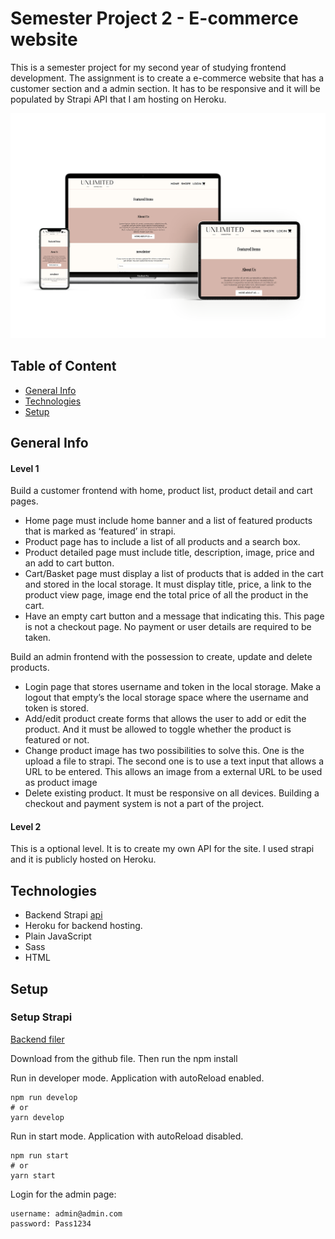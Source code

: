 # Semester Project 2 - E-commerce website
This is a semester project for my second year of studying frontend development. 
The assignment is to create a e-commerce website that has a customer section and a admin section. It has to be responsive and it will be populated by Strapi API that I am hosting on Heroku. 

![image](https://github.com/JosefineFH/josefine-holth-semester-project-2/blob/main/assets/project_exsam_2.jpg.png?raw=true)

## Table of Content
- [General Info](#general-info)
- [Technologies](#technologies)
- [Setup](#setup)

## General Info
<!-- When starting the prosject it takes sometime before the heruku API replays -->
#### Level 1
Build a customer frontend with home, product list, product detail and cart pages. 
- Home page must include home banner and a list of featured products that is marked as ‘featured’ in strapi. 
- Product page has to include a list of all products and a search box. 
- Product detailed page must include title, description, image, price and an add to cart button. 
- Cart/Basket page must display a list of products that is added in the cart and stored in the local storage. It must display title, price, a link to the product view page, image end the total price of all the product in the cart. 
- Have an empty cart button and a message that indicating this. 
This page is not a checkout page. No payment or user details are required to be taken.

Build an admin frontend with the possession to create, update and delete products. 
- Login page that stores username and token in the local storage. Make a logout that empty’s the local storage space where the username and token is stored. 
-	Add/edit product create forms that allows the user to add or edit the product. And it must be allowed to toggle whether the product is featured or not. 
-	Change product image has two possibilities to solve this. 
One is the upload a file to strapi. The second one is to use a text input that allows a URL to be entered. This allows an image from a external URL to be used as product image
-	Delete existing product.
It must be responsive on all devices. 
Building a checkout and payment system is not a part of the project. 


#### Level 2
This is a optional level. It is to create my own API for the site. I used strapi and it is publicly hosted on Heroku. 

## Technologies
- Backend Strapi [api](https://semester-project-02.herokuapp.com/)
- Heroku for backend hosting. 
- Plain JavaScript
- Sass
- HTML

## Setup
### Setup Strapi
[Backend filer](https://github.com/JosefineFH/semester-project-2-strapi)

Download from the github file. Then run the npm install

Run in developer mode. Application with autoReload enabled.

```
npm run develop
# or
yarn develop
```

Run in start mode. Application with autoReload disabled. 

```
npm run start
# or
yarn start
```



Login for the admin page:
```
username: admin@admin.com
password: Pass1234
```
